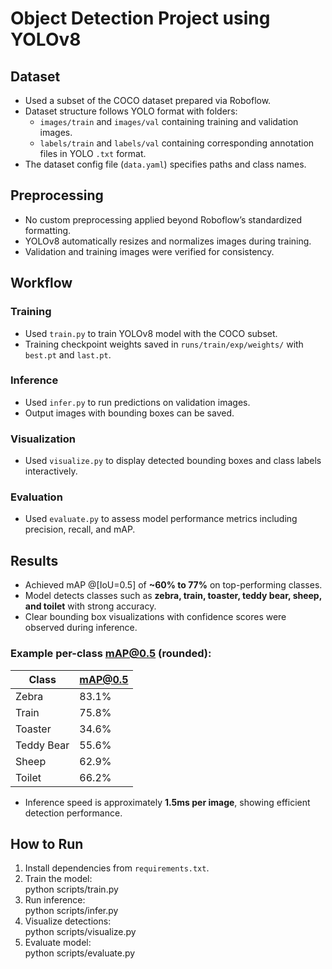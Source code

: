 # Object Detection Project using YOLOv8

## Dataset

- Used a subset of the COCO dataset prepared via Roboflow.
- Dataset structure follows YOLO format with folders:
  - `images/train` and `images/val` containing training and validation images.
  - `labels/train` and `labels/val` containing corresponding annotation files in YOLO `.txt` format.
- The dataset config file (`data.yaml`) specifies paths and class names.

## Preprocessing

- No custom preprocessing applied beyond Roboflow’s standardized formatting.
- YOLOv8 automatically resizes and normalizes images during training.
- Validation and training images were verified for consistency.

## Workflow

### Training

- Used `train.py` to train YOLOv8 model with the COCO subset.
- Training checkpoint weights saved in `runs/train/exp/weights/` with `best.pt` and `last.pt`.

### Inference

- Used `infer.py` to run predictions on validation images.
- Output images with bounding boxes can be saved.

### Visualization

- Used `visualize.py` to display detected bounding boxes and class labels interactively.

### Evaluation

- Used `evaluate.py` to assess model performance metrics including precision, recall, and mAP.

## Results

- Achieved mAP @[IoU=0.5] of **~60% to 77%** on top-performing classes.
- Model detects classes such as **zebra, train, toaster, teddy bear, sheep, and toilet** with strong accuracy.
- Clear bounding box visualizations with confidence scores were observed during inference.

### Example per-class mAP@0.5 (rounded):

| Class       | mAP@0.5 |
|-------------|----------|
| Zebra       | 83.1%    |
| Train       | 75.8%    |
| Toaster     | 34.6%    |
| Teddy Bear  | 55.6%    |
| Sheep       | 62.9%    |
| Toilet      | 66.2%    |

- Inference speed is approximately **1.5ms per image**, showing efficient detection performance.

## How to Run

1. Install dependencies from `requirements.txt`.
2. Train the model:   
python scripts/train.py
3. Run inference:   
python scripts/infer.py
4. Visualize detections:   
python scripts/visualize.py
5. Evaluate model:   
python scripts/evaluate.py
